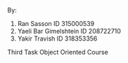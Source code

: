 By:
1. Ran Sasson ID 315000539 
2. Yaeli Bar Gimelshtein ID 208722710
3. Yakir Travish ID 318353356 

Third Task Object Oriented Course
 

